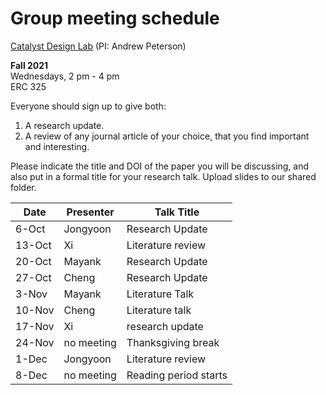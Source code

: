 # Group meeting schedule #
[Catalyst Design Lab](http://brown.edu/go/catalyst) (PI: Andrew Peterson)

**Fall 2021**  
Wednesdays, 2 pm - 4 pm  
ERC 325

Everyone should sign up to give both:

1. A research update.
2. A review of any journal article of your choice, that you find important and interesting.

Please indicate the title and DOI of the paper you will be discussing, and also put in a formal title for your research talk. Upload slides to our shared folder.


| Date   |   Presenter   |   Talk Title                                              |
| ------ | ------------- | --------------------------------------------------------- |
| 6-Oct  | Jongyoon      | Research Update                                           |
| 13-Oct | Xi            | Literature review                                         |
| 20-Oct | Mayank        | Research Update                                           |
| 27-Oct | Cheng         | Research Update                                           |
| 3-Nov  | Mayank        | Literature Talk                                           |
| 10-Nov | Cheng         | Literature talk                                           |
| 17-Nov | Xi            | research update                                           |
| 24-Nov | no meeting    | Thanksgiving break                                        |
| 1-Dec  | Jongyoon      | Literature review                                         |
| 8-Dec  | no meeting    | Reading period starts                                     |